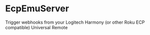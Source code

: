 # EcpEmuServer
Trigger webhooks from your Logitech Harmony (or other Roku ECP compatible) Universal Remote
